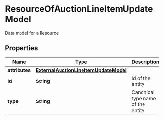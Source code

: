 

# ResourceOfAuctionLineItemUpdateModel

Data model for a Resource

## Properties

| Name | Type | Description | Notes |
|------------ | ------------- | ------------- | -------------|
|**attributes** | [**ExternalAuctionLineItemUpdateModel**](ExternalAuctionLineItemUpdateModel.md) |  |  [optional] |
|**id** | **String** | Id of the entity |  [optional] |
|**type** | **String** | Canonical type name of the entity |  [optional] |



